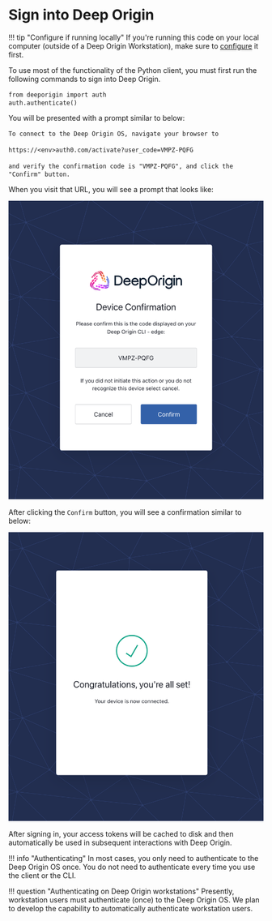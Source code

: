 # Sign into Deep Origin

!!! tip "Configure if running locally"
    If you're running this code on your local computer (outside of a Deep Origin Workstation), make sure to [configure](../configure.md#on-your-local-computer) it first.

To use most of the functionality of the Python client, you must first run the following commands to sign into Deep Origin.





```{.python notest}
from deeporigin import auth
auth.authenticate()
```

You will be presented with a prompt similar to below:

```shell
To connect to the Deep Origin OS, navigate your browser to 

https://<env>auth0.com/activate?user_code=VMPZ-PQFG

and verify the confirmation code is "VMPZ-PQFG", and click the "Confirm" button.
```

When you visit that URL, you will see a prompt that looks like:

![](../images/auth-code.png)

After clicking the `Confirm` button, you will see a confirmation similar to below:

![](../images/auth-confirm.png)

After signing in, your access tokens will be cached to disk and then automatically
be used in subsequent interactions with Deep Origin.

!!! info "Authenticating"
    In most cases, you only need to authenticate to the Deep Origin OS once.
    You do not need to authenticate every time you use the client or the CLI.

!!! question "Authenticating on Deep Origin workstations"
    Presently, workstation users must authenticate (once) to the Deep Origin OS. We plan to develop the capability to automatically authenticate workstation users.
